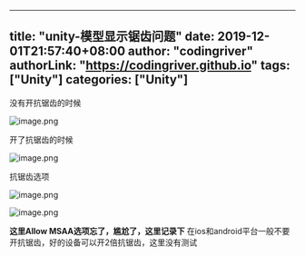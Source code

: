 ﻿
---
title: "unity-模型显示锯齿问题"
date: 2019-12-01T21:57:40+08:00
author: "codingriver"
authorLink: "https://codingriver.github.io"
tags: ["Unity"]
categories: ["Unity"]
---

<!--more-->


没有开抗锯齿的时候



![image.png](http://upload-images.jianshu.io/upload_images/1095643-fede161b8c259ae5.png?imageMogr2/auto-orient/strip%7CimageView2/2/w/1240)  

开了抗锯齿的时候


![image.png](http://upload-images.jianshu.io/upload_images/1095643-fd8c02e4cae3ff24.png?imageMogr2/auto-orient/strip%7CimageView2/2/w/1240)  

抗锯齿选项


![image.png](http://upload-images.jianshu.io/upload_images/1095643-4eb83de978591709.png?imageMogr2/auto-orient/strip%7CimageView2/2/w/1240)  



![image.png](http://upload-images.jianshu.io/upload_images/1095643-16cac897f037637c.png?imageMogr2/auto-orient/strip%7CimageView2/2/w/1240)  


**这里Allow MSAA选项忘了，尴尬了，这里记录下**
在ios和android平台一般不要开抗锯齿，好的设备可以开2倍抗锯齿，这里没有测试

